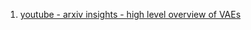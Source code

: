1. <a href="https://www.youtube.com/watch?v=9zKuYvjFFS8&t=153s">youtube - arxiv insights - high level overview of VAEs</a>
